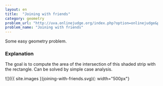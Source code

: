 ```yaml
---
layout: en
title:  "Joining with friends"
category: geometry
problem_url: "http://uva.onlinejudge.org/index.php?option=onlinejudge&page=show_problem&problem=2769"
problem_name: "Joining with friends"
---
```


Some easy geometry problem.

### Explanation

The goal is to compute the area of the intersection of this shaded strip with the rectangle.  Can be solved by simple case analysis.

![]({{ site.images }}joining-with-friends.svg){: width="500px"}

